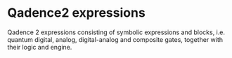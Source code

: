 # Qadence2 expressions
Qadence 2 expressions consisting of symbolic expressions and blocks, i.e. quantum digital, analog, digital-analog and composite gates, together with their logic and engine.
